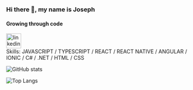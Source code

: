 ### Hi there 👋, my name is Joseph
#### Growing through code

[<img src='https://cdn.jsdelivr.net/npm/simple-icons@3.0.1/icons/linkedin.svg' alt='linkedin' height='40'>](https://www.linkedin.com/in/joseph-potechin-6a9986185/)  
Skills: JAVASCRIPT / TYPESCRIPT / REACT / REACT NATIVE / ANGULAR / IONIC / C# / .NET / HTML / CSS



![GitHub stats](https://github-readme-stats.vercel.app/api?username=jpotechin&show_icons=true&include_all_commits=true&count_private=true&show_icons=true&theme=nord)  

![Top Langs](https://github-readme-stats.vercel.app/api/top-langs/?username=jpotechin&hide=css,html)
